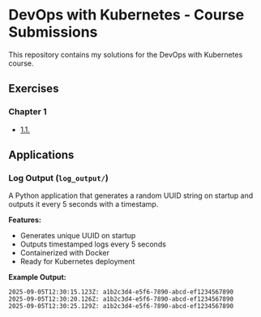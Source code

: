 # DevOps with Kubernetes - Course Submissions

This repository contains my solutions for the DevOps with Kubernetes course.

## Exercises

### Chapter 1

- [1.1.](https://github.com/tmr-rz/devops-mooc-fi/tree/1.01/log_output)

## Applications

### Log Output (`log_output/`)
A Python application that generates a random UUID string on startup and outputs it every 5 seconds with a timestamp.

**Features:**
- Generates unique UUID on startup
- Outputs timestamped logs every 5 seconds
- Containerized with Docker
- Ready for Kubernetes deployment

**Example Output:**
```
2025-09-05T12:30:15.123Z: a1b2c3d4-e5f6-7890-abcd-ef1234567890
2025-09-05T12:30:20.126Z: a1b2c3d4-e5f6-7890-abcd-ef1234567890
2025-09-05T12:30:25.129Z: a1b2c3d4-e5f6-7890-abcd-ef1234567890
```
